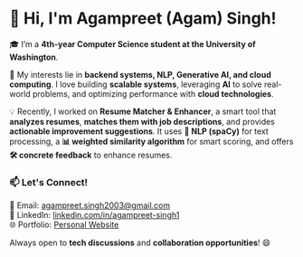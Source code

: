 # 👋 Hi, I'm Agampreet (Agam) Singh!  

🎓 I’m a **4th-year Computer Science student at the University of Washington**.  

🚀 My interests lie in **backend systems, NLP, Generative AI, and cloud computing**. I love building **scalable systems**, leveraging **AI** to solve real-world problems, and optimizing performance with **cloud technologies**.  

💡 Recently, I worked on **Resume Matcher & Enhancer**, a smart tool that **analyzes resumes**, **matches them with job descriptions**, and provides **actionable improvement suggestions**. It uses **🧠 NLP (spaCy)** for text processing, a **📊 weighted similarity algorithm** for smart scoring, and offers **🛠️ concrete feedback** to enhance resumes.  

### 📫 **Let's Connect!**  
📧 Email: [agampreet.singh2003@gmail.com](mailto:agampreet.singh2003@gmail.com)  
💼 LinkedIn: [linkedin.com/in/agampreet-singh1](https://www.linkedin.com/in/agampreet-singh1/)  
🌐 Portfolio: [Personal Website](https://personal-website-blue-six-65.vercel.app)  

Always open to **tech discussions** and **collaboration opportunities**! 😄 
